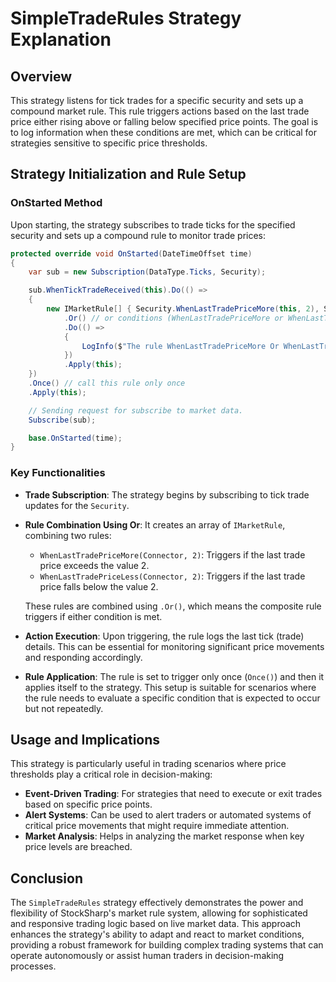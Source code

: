 # SimpleTradeRules Strategy Explanation

## Overview

This strategy listens for tick trades for a specific security and sets up a compound market rule. This rule triggers actions based on the last trade price either rising above or falling below specified price points. The goal is to log information when these conditions are met, which can be critical for strategies sensitive to specific price thresholds.

## Strategy Initialization and Rule Setup

### OnStarted Method
Upon starting, the strategy subscribes to trade ticks for the specified security and sets up a compound rule to monitor trade prices:

```csharp
protected override void OnStarted(DateTimeOffset time)
{
    var sub = new Subscription(DataType.Ticks, Security);

    sub.WhenTickTradeReceived(this).Do(() =>
    {
        new IMarketRule[] { Security.WhenLastTradePriceMore(this, 2), Security.WhenLastTradePriceLess(this, 2) }
            .Or() // or conditions (WhenLastTradePriceMore or WhenLastTradePriceLess)
            .Do(() =>
            {
                LogInfo($"The rule WhenLastTradePriceMore Or WhenLastTradePriceLess candle={Security.LastTick}");
            })
            .Apply(this);
    })
    .Once() // call this rule only once
    .Apply(this);

    // Sending request for subscribe to market data.
    Subscribe(sub);

    base.OnStarted(time);
}
```

### Key Functionalities

- **Trade Subscription**: The strategy begins by subscribing to tick trade updates for the `Security`.
- **Rule Combination Using Or**: It creates an array of `IMarketRule`, combining two rules:
  - `WhenLastTradePriceMore(Connector, 2)`: Triggers if the last trade price exceeds the value 2.
  - `WhenLastTradePriceLess(Connector, 2)`: Triggers if the last trade price falls below the value 2.
  
  These rules are combined using `.Or()`, which means the composite rule triggers if either condition is met.
- **Action Execution**: Upon triggering, the rule logs the last tick (trade) details. This can be essential for monitoring significant price movements and responding accordingly.
- **Rule Application**: The rule is set to trigger only once (`Once()`) and then it applies itself to the strategy. This setup is suitable for scenarios where the rule needs to evaluate a specific condition that is expected to occur but not repeatedly.

## Usage and Implications

This strategy is particularly useful in trading scenarios where price thresholds play a critical role in decision-making:
- **Event-Driven Trading**: For strategies that need to execute or exit trades based on specific price points.
- **Alert Systems**: Can be used to alert traders or automated systems of critical price movements that might require immediate attention.
- **Market Analysis**: Helps in analyzing the market response when key price levels are breached.

## Conclusion

The `SimpleTradeRules` strategy effectively demonstrates the power and flexibility of StockSharp's market rule system, allowing for sophisticated and responsive trading logic based on live market data. This approach enhances the strategy's ability to adapt and react to market conditions, providing a robust framework for building complex trading systems that can operate autonomously or assist human traders in decision-making processes.